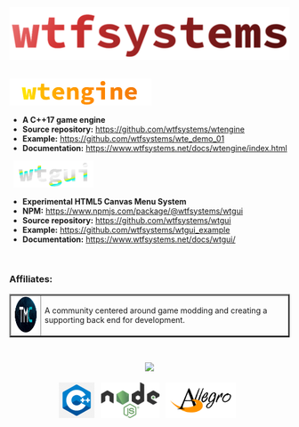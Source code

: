 ![wtfsystems](https://github.com/wtfsystems/.github/blob/main/wtf_logo_large.png)

<br/>

<img style="height: 48px;" src="https://github.com/wtfsystems/.github/blob/main/wte_logo.png">

- __A C++17 game engine__
- __Source repository:__  https://github.com/wtfsystems/wtengine
- __Example:__ https://github.com/wtfsystems/wte_demo_01
- __Documentation:__ https://www.wtfsystems.net/docs/wtengine/index.html

&nbsp;&nbsp;<img style="height: 48px;" src="https://github.com/wtfsystems/.github/blob/main/wtgui_logo.png">

- __Experimental HTML5 Canvas Menu System__
- __NPM:__ https://www.npmjs.com/package/@wtfsystems/wtgui
- __Source repository:__  https://github.com/wtfsystems/wtgui
- __Example:__ https://github.com/wtfsystems/wtgui_example
- __Documentation:__ https://www.wtfsystems.net/docs/wtgui/

<br/>

### Affiliates:
<table border="2">
<tr>
  <td>
  <a href="https://moddingcommunity.com/">
  <img style="height: 64px;" src="https://github.com/wtfsystems/.github/blob/main/tmc/tmc_icon_one_v2_icon_font4_light.png"></a>
  </td>
  <td>
  A community centered around game modding and creating a supporting back end for development.
  </td>
</tr>
</table>

<br/>

<p align="center">
<a href="https://endsoftwarepatents.org/innovating-without-patents"><img style="height: 45px;" src="https://static.fsf.org/nosvn/esp/logos/patent-free.svg"></a>
<br/><br/>
<a href="https://isocpp.org/std/the-standard">
<img style="height: 64px;" src="https://github.com/wtfsystems/.github/blob/main/libraries/c-logo-1.png"></a>&nbsp;&nbsp;
<a href="https://nodejs.org/">
<img style="height: 64px;" src="https://github.com/wtfsystems/.github/blob/main/libraries/nodejs.png"></a>&nbsp;&nbsp;
<a href="https://liballeg.org/">
<img style="height: 64px;" src="https://github.com/wtfsystems/.github/blob/main/libraries/allegro_logo.png"></a>&nbsp;&nbsp;

</p>
